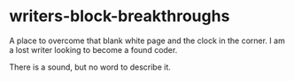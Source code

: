 # writers-block-breakthroughs
A place to overcome that blank white page and the clock in the corner.
I am a lost writer looking to become a found coder.

There is a sound, but no word to describe it.

